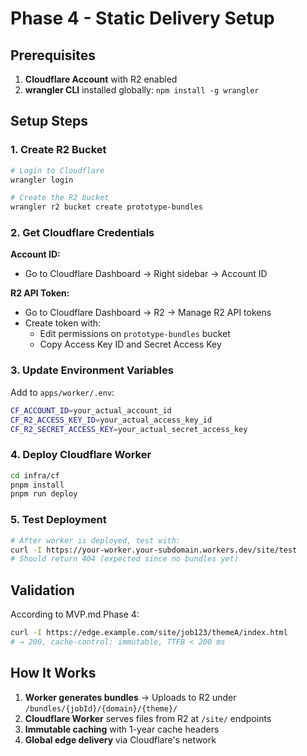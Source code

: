 # Phase 4 - Static Delivery Setup

## Prerequisites

1. **Cloudflare Account** with R2 enabled
2. **wrangler CLI** installed globally: `npm install -g wrangler`

## Setup Steps

### 1. Create R2 Bucket
```bash
# Login to Cloudflare
wrangler login

# Create the R2 bucket
wrangler r2 bucket create prototype-bundles
```

### 2. Get Cloudflare Credentials

**Account ID:**
- Go to Cloudflare Dashboard → Right sidebar → Account ID

**R2 API Token:**
- Go to Cloudflare Dashboard → R2 → Manage R2 API tokens
- Create token with:
  - Edit permissions on `prototype-bundles` bucket
  - Copy Access Key ID and Secret Access Key

### 3. Update Environment Variables

Add to `apps/worker/.env`:
```bash
CF_ACCOUNT_ID=your_actual_account_id
CF_R2_ACCESS_KEY_ID=your_actual_access_key_id
CF_R2_SECRET_ACCESS_KEY=your_actual_secret_access_key
```

### 4. Deploy Cloudflare Worker

```bash
cd infra/cf
pnpm install
pnpm run deploy
```

### 5. Test Deployment

```bash
# After worker is deployed, test with:
curl -I https://your-worker.your-subdomain.workers.dev/site/test
# Should return 404 (expected since no bundles yet)
```

## Validation

According to MVP.md Phase 4:
```bash
curl -I https://edge.example.com/site/job123/themeA/index.html
# → 200, cache-control: immutable, TTFB < 200 ms
```

## How It Works

1. **Worker generates bundles** → Uploads to R2 under `/bundles/{jobId}/{domain}/{theme}/`
2. **Cloudflare Worker** serves files from R2 at `/site/` endpoints
3. **Immutable caching** with 1-year cache headers
4. **Global edge delivery** via Cloudflare's network 